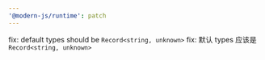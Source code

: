 ```yaml
---
'@modern-js/runtime': patch
---
```


fix: default types should be `Record<string, unknown>`
fix: 默认 types 应该是 `Record<string, unknown>`
